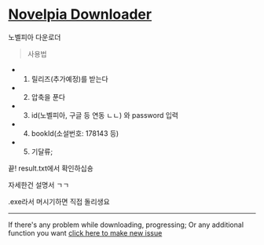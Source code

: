 # [Novelpia Downloader](https://github.com/taeseong14/N-down)

노벨피아 다운로더


> 사용법

 - 1. 릴리즈(추가예정)를 받는다
 - 2. 압축을 푼다
 - 3. id(노벨피아, 구글 등 연동 ㄴㄴ) 와 password 입력
 - 4. bookId(소설번호: 178143 등)
 - 5. 기달류;

끝!
result.txt에서 확인하십숑

자세한건 설명서 ㄱㄱ


.exe라서 머시기하면 직접 돌리생요


---


If there's any problem while downloading, progressing; Or any additional function you want
[click here to make new issue](https://github.com/taeseong14/N-down/issues/new)